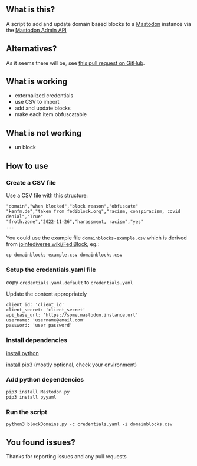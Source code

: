 ## What is this?

A script to add and update domain based blocks to a [Mastodon](https://joinmastodon.org/) instance via the [Mastodon Admin API](https://docs.joinmastodon.org/methods/admin/domain_blocks/)

## Alternatives?

As it seems there will be, see [this pull request on GitHub](https://github.com/mastodon/mastodon/pull/20597).

## What is working
* externalized credentials
* use CSV to import
* add and update blocks
* make each item obfuscatable

## What is not working
* un block

## How to use

### Create a CSV file 
Use a CSV file with this structure:
```
"domain","when blocked","block reason","obfuscate"
"kenfm.de","taken from fediblock.org","racism, conspiracism, covid denial","True"
"froth.zone","2022-11-26","harassment, racism","yes"
...
```

You could use the example file `domainblocks-example.csv` which is derived from [joinfediverse.wiki/FediBlock](https://joinfediverse.wiki/FediBlock), eg.:
```
cp domainblocks-example.csv domainblocks.csv
```

### Setup the credentials.yaml file

copy `credentials.yaml.default` to `credentials.yaml`

Update the content appropriately
```
client_id: 'client_id'
client_secret: 'client_secret'
api_base_url: 'https://some.mastodon.instance.url'
username: 'username@email.com'
password: 'user password'
```

### Install dependencies

[install python](https://www.python.org/downloads/)

[install pip3](https://pip.pypa.io/en/stable/installation/) (mostly optional, check your environment)

### Add python dependencies
```
pip3 install Mastodon.py
pip3 install pyyaml
```


### Run the script

```
python3 blockDomains.py -c credentials.yaml -i domainblocks.csv
```


## You found issues?

Thanks for reporting issues and any pull requests
